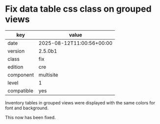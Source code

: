 [//]: # (werk v2)
# Fix data table css class on grouped views

key        | value
---------- | ---
date       | 2025-08-12T11:00:56+00:00
version    | 2.5.0b1
class      | fix
edition    | cre
component  | multisite
level      | 1
compatible | yes

Inventory tables in grouped views were displayed with the same colors
for font and background.

This now has been fixed.
